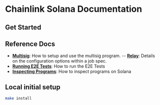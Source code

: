 # Chainlink Solana Documentation

## Get Started

## Reference Docs

- **[Multisig](./multisig/)**: How to setup and use the multisig program.
-- **[Relay](./relay/)**: Details on the configuration options within a job spec.
- **[Running E2E Tests](./RunningE2eTests.md)**: How to run the E2E Tests
- **[Inspecting Programs](./InspectingContracts.md)**: How to inspect programs on Solana

## Local initial setup

```bash
make install
```
